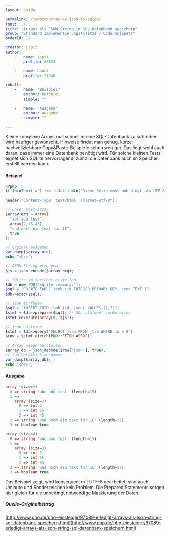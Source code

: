```yaml
---
layout: guide

permalink: /jumpto/array-as-json-to-sqldb/
root: ../..
title: "Arrays als JSON-String in SQL-Datenbank speichern"
group: "Standard Implementierungsansätze / Code-Snippets"
orderId: 17

creator: jspit
author:
    -   name: jspit
        profile: 26032

    -   name: hausl
        profile: 21246

inhalt:
    -   name: "Beispiel"
        anchor: beispiel
        simple: ""

    -   name: "Ausgabe"
        anchor: ausgabe
        simple: ""

---
```


Kleine komplexe Arrays mal schnell in eine SQL-Datenbank zu schreiben wird häufiger gewünscht.
Hinweise findet man genug, kurze nachvollziehbare Copy&Paste-Beispiele schon weniger.
Das liegt wohl auch daran, dass immer eine Datenbank benötigt wird.
Für solche kleinen Tests eignet sich SQLite hervorragend, zumal die Datenbank auch im Speicher erstellt werden kann.


#### Beispiel

~~~ php
<?php
if (bin2hex('ä') !== 'c3a4') die('Diese Seite muss unbedingt als UTF-8 gespeichert werden!');

header("Content-Type: text/html; charset=utf-8");

// unser test-array
$array_org = array(
  "abc äöü test",
  array(2,16,45),
  "und noch ein text für 1€",
  true
);

// orginal ausgeben
var_dump($array_org);
echo "<br>";

// JSON String erzeugen
$js = json_encode($array_org);

// SQlite im Speicher erstellen
$db = new PDO("sqlite::memory:");
$sql = "CREATE TABLE jtab (id INTEGER PRIMARY KEY, json TEXT )";
$db->exec($sql);

// json einfügen
$sql = "INSERT INTO jtab (id, json) VALUES (?,?)";
$stmt = $db->prepare($sql); // SQL_statment vorbereiten
$stmt->execute(array(0, $js));

// json auslesen
$stmt = $db->query("SELECT json FROM jtab WHERE id = 0");
$row = $stmt->fetch(PDO::FETCH_ASSOC);

// Array wiederherstellen
$array_db = json_decode($row['json'], true);
// zum Vergleich ausgeben
var_dump($array_db);
echo "<br>";
~~~

#### Ausgabe

~~~ php
array (size=4)
  0 => string 'abc äöü test' (length=15)
  1 =>
    array (size=3)
      0 => int 2
      1 => int 16
      2 => int 45
  2 => string 'und noch ein text für 1€' (length=27)
  3 => boolean true

array (size=4)
  0 => string 'abc äöü test' (length=15)
  1 =>
    array (size=3)
      0 => int 2
      1 => int 16
      2 => int 45
  2 => string 'und noch ein text für 1€' (length=27)
  3 => boolean true
~~~

Das Beispiel zeigt, wird konsequent mit UTF-8 gearbeitet, sind auch Umlaute und Sonderzeichen kein Problem.
Die Prepared Statements sorgen hier gleich für die unbedingt notwendige Maskierung der Daten.


##### Quelle-Originalbeitrag
[http://www.php.de/php-einsteiger/97089-erledigt-arrays-als-json-string-sql-datenbank-speichern.html](http://www.php.de/php-einsteiger/97089-erledigt-arrays-als-json-string-sql-datenbank-speichern.html)
